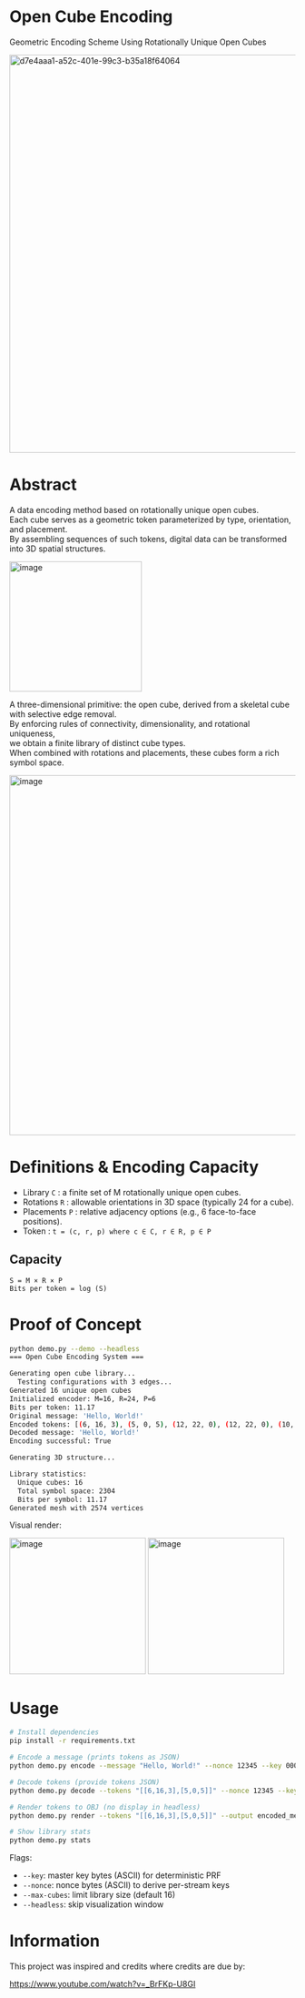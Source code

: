 # Open Cube Encoding
Geometric Encoding Scheme Using Rotationally Unique Open Cubes

<img width="700" alt="d7e4aaa1-a52c-401e-99c3-b35a18f64064" src="https://github.com/user-attachments/assets/30b7e7e5-eec3-4c6c-9bc6-4d6bbb79206b" />

# Abstract

A data encoding method based on rotationally unique open cubes.  
Each cube serves as a geometric token parameterized by type, orientation, and placement.  
By assembling sequences of such tokens, digital data can be transformed into 3D spatial structures.  

<img width="233" height="229" alt="image" src="https://github.com/user-attachments/assets/ab329918-ac83-47d1-a2bb-f9760cf62ab6" />

A three-dimensional primitive: the open cube, derived from a skeletal cube with selective edge removal.  
By enforcing rules of connectivity, dimensionality, and rotational uniqueness,  
we obtain a finite library of distinct cube types.  
When combined with rotations and placements, these cubes form a rich symbol space.  

<img width="1109" height="633" alt="image" src="https://github.com/user-attachments/assets/e2d98a17-e30f-4ac1-88ea-b4aebf08524a" />


# Definitions & Encoding Capacity

- Library `C`       : a finite set of M rotationally unique open cubes.
- Rotations `R`     : allowable orientations in 3D space (typically 24 for a cube).
- Placements `P`    : relative adjacency options (e.g., 6 face-to-face positions).
- Token             : `t = (c, r, p) where c ∈ C, r ∈ R, p ∈ P`
 
## Capacity
```
S = M × R × P
Bits per token = log (S)
```

# Proof of Concept

```bash
python demo.py --demo --headless
=== Open Cube Encoding System ===

Generating open cube library...
  Testing configurations with 3 edges...
Generated 16 unique open cubes
Initialized encoder: M=16, R=24, P=6
Bits per token: 11.17
Original message: 'Hello, World!'
Encoded tokens: [(6, 16, 3), (5, 0, 5), (12, 22, 0), (12, 22, 0), (10, 0, 2), (12, 11, 0), (5, 7, 4), (12, 11, 1), (10, 0, 2), (10, 0, 4), (12, 22, 0), (9, 3, 4), (1, 6, 3)]
Decoded message: 'Hello, World!'
Encoding successful: True

Generating 3D structure...

Library statistics:
  Unique cubes: 16
  Total symbol space: 2304
  Bits per symbol: 11.17
Generated mesh with 2574 vertices
```

Visual render:  

<img width="240" alt="image" src="https://github.com/user-attachments/assets/92676f50-965f-43fc-881f-5601cf6525ab" />
<img width="240" alt="image" src="https://github.com/user-attachments/assets/8d21ef46-6a21-4f0d-99aa-637d1fd6512f" />


# Usage

```bash
# Install dependencies
pip install -r requirements.txt

# Encode a message (prints tokens as JSON)
python demo.py encode --message "Hello, World!" --nonce 12345 --key 000000

# Decode tokens (provide tokens JSON)
python demo.py decode --tokens "[[6,16,3],[5,0,5]]" --nonce 12345 --key 000000

# Render tokens to OBJ (no display in headless)
python demo.py render --tokens "[[6,16,3],[5,0,5]]" --output encoded_message.obj --headless

# Show library stats
python demo.py stats
```

Flags:
- `--key`: master key bytes (ASCII) for deterministic PRF
- `--nonce`: nonce bytes (ASCII) to derive per-stream keys
- `--max-cubes`: limit library size (default 16)
- `--headless`: skip visualization window


# Information

This project was inspired and credits where credits are due by:

https://www.youtube.com/watch?v=_BrFKp-U8GI
